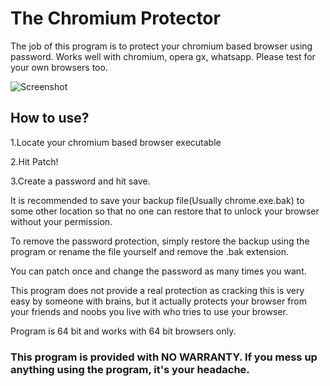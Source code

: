 # The Chromium Protector
The job of this program is to protect your chromium based browser using password.
Works well with chromium, opera gx, whatsapp. Please test for your own browsers too.

![Screenshot](https://github.com/RUDRA78372/Closed-Source-Programs/tree/main/The-Chromium-Protector/cprotect.PNG)

## How to use?
1.Locate your chromium based browser executable

2.Hit Patch!

3.Create a password and hit save.

It is recommended to save your backup file(Usually chrome.exe.bak) to some other location so that no one can restore that to unlock your browser without your permission. 

To remove the password protection, simply restore the backup using the program or rename the file yourself and remove the .bak extension.

You can patch once and change the password as many times you want.

This program does not provide a real protection as cracking this is very easy by someone with brains, but it actually protects your browser from your friends and noobs you live with who tries to use your browser.

Program is 64 bit and works with 64 bit browsers only.

### This program is provided with NO WARRANTY. If you mess up anything using the program, it's your headache.

